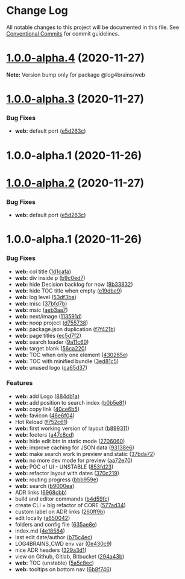 # Change Log

All notable changes to this project will be documented in this file.
See [Conventional Commits](https://conventionalcommits.org) for commit guidelines.

# [1.0.0-alpha.4](https://github.com/thomvaill/log4brains/compare/v1.0.0-alpha.3...v1.0.0-alpha.4) (2020-11-27)

**Note:** Version bump only for package @log4brains/web





# [1.0.0-alpha.3](https://github.com/thomvaill/log4brains/compare/v1.0.0-alpha.2...v1.0.0-alpha.3) (2020-11-27)


### Bug Fixes

* **web:** default port ([e5d263c](https://github.com/thomvaill/log4brains/commit/e5d263c349ee7ba20c524b17de7591bcc99d9fc0))



# 1.0.0-alpha.1 (2020-11-26)





# [1.0.0-alpha.2](https://github.com/thomvaill/log4brains/compare/v1.0.0-alpha.1...v1.0.0-alpha.2) (2020-11-27)


### Bug Fixes

* **web:** default port ([e5d263c](https://github.com/thomvaill/log4brains/commit/e5d263c349ee7ba20c524b17de7591bcc99d9fc0))





# 1.0.0-alpha.1 (2020-11-26)


### Bug Fixes

* **web:** col title ([1d1cafa](https://github.com/thomvaill/log4brains/commit/1d1cafa6baa191a242069f7fc6bc0e9ff8a9ac1b))
* **web:** div inside p ([b9c0ed7](https://github.com/thomvaill/log4brains/commit/b9c0ed7a10b016b7edf8d8f047eda0cb96ecbe42))
* **web:** hide Decision backlog for now ([8b33832](https://github.com/thomvaill/log4brains/commit/8b338329abb3eed34e5c6d417bab8af636042fe1))
* **web:** hide TOC title when empty ([e19dbe9](https://github.com/thomvaill/log4brains/commit/e19dbe99c23ada44683b088cbeb96fea3fe549d2))
* **web:** log level ([53df3ba](https://github.com/thomvaill/log4brains/commit/53df3bab4400cafaf68cab4b29fa61aa257d2ca6))
* **web:** misc ([37bfd7b](https://github.com/thomvaill/log4brains/commit/37bfd7b8360c8ff28f5cd5121bf63274b2effdeb))
* **web:** msic ([aeb3aa7](https://github.com/thomvaill/log4brains/commit/aeb3aa758276ebce3a8825f3bc65ba61ad78b7e3))
* **web:** next/image ([113591d](https://github.com/thomvaill/log4brains/commit/113591d5d00ff584db5c301354acb8c2f82a3f4e))
* **web:** noop project ([d755738](https://github.com/thomvaill/log4brains/commit/d755738bc3c94a70b12773423260e6150349110e))
* **web:** package.json duplication ([f7f421b](https://github.com/thomvaill/log4brains/commit/f7f421b56b131951cd2ce9678e789e6b96767364))
* **web:** page titles ([ec5d7f2](https://github.com/thomvaill/log4brains/commit/ec5d7f2e211342dd8be83e2cadf8d9ab5c666cde))
* **web:** search loader ([9a11c60](https://github.com/thomvaill/log4brains/commit/9a11c6064da0ca001c20b4289203127a362662b9))
* **web:** target blank ([56ca220](https://github.com/thomvaill/log4brains/commit/56ca220f1879512dfb5ee8a0b8b770e0f3cb01cf))
* **web:** TOC when only one element ([430265e](https://github.com/thomvaill/log4brains/commit/430265e833f51f85d91a5f6c96fdc57f04c7b860))
* **web:** TOC with minified bundle ([3ed81c5](https://github.com/thomvaill/log4brains/commit/3ed81c5dc0f1baf0e89809309d09b6601d6a3587))
* **web:** unused logo ([ca65d37](https://github.com/thomvaill/log4brains/commit/ca65d3725d02b9a6bcc85b2ae8c63e43edeb11e5))


### Features

* **web:** add Logo ([884db1a](https://github.com/thomvaill/log4brains/commit/884db1ac86fa189e5c29ecb385407fe80a2769db))
* **web:** add position to search index ([b0b5e81](https://github.com/thomvaill/log4brains/commit/b0b5e819615abc1a0a128f85de4fb3803af7282b))
* **web:** copy link ([40ce6b5](https://github.com/thomvaill/log4brains/commit/40ce6b5a8a1640da1773a09320f8ddb95abe375f))
* **web:** favicon ([46e6f04](https://github.com/thomvaill/log4brains/commit/46e6f041c3faca015cda72747db325c9f26a89b9))
* Hot Reload ([f752c61](https://github.com/thomvaill/log4brains/commit/f752c61b39fcf3f650e472ab94d6405f1bc0ff5a))
* **web:** first working version of layout ([b899311](https://github.com/thomvaill/log4brains/commit/b899311151cac1f2f0272ec1d2b5278d1cb93475))
* **web:** footers ([a47c8cd](https://github.com/thomvaill/log4brains/commit/a47c8cdaa5c63067d51c16620b51f3a8c6213cdd))
* **web:** hide edit btn in static mode ([2706060](https://github.com/thomvaill/log4brains/commit/270606041df422716ac114d856368b8c086ea6da))
* **web:** improve caching for JSON data ([93138e6](https://github.com/thomvaill/log4brains/commit/93138e635db2006af9b9ccd70ea9187a1765265b))
* **web:** make search work in preview and static ([37bda72](https://github.com/thomvaill/log4brains/commit/37bda7266ad97bdbb3096cf9950abd47ba1dccbb))
* **web:** no more dev mode for preview ([aa72e70](https://github.com/thomvaill/log4brains/commit/aa72e7003644cc48bbe5643b695f2421543b162b))
* **web:** POC of UI - UNSTABLE ([853fd23](https://github.com/thomvaill/log4brains/commit/853fd2399b402eb58a20d00e05f768d2996eac01))
* **web:** refactor layout with dates ([370c219](https://github.com/thomvaill/log4brains/commit/370c219e5474b2e3b5bf45e4ce5b4439a6e500e1))
* **web:** routing progress ([bbb959e](https://github.com/thomvaill/log4brains/commit/bbb959e58f49845d82183728b3ed637bf24033e4))
* **web:** search ([b9000ea](https://github.com/thomvaill/log4brains/commit/b9000ea54863c3bf35767de6dab5ffc29b1954cd))
* ADR links ([6968cbb](https://github.com/thomvaill/log4brains/commit/6968cbbebd33feadb23d3db8212434918f028e82))
* build and editor commands ([b4d59fc](https://github.com/thomvaill/log4brains/commit/b4d59fc39d9e37314d0d4246d8deebcc96586d97))
* create CLI + big refactor of CORE ([577ad34](https://github.com/thomvaill/log4brains/commit/577ad34cc324e795d27fb7fef1e62cb091db3255))
* custom label on ADR links ([260ff9b](https://github.com/thomvaill/log4brains/commit/260ff9b98b201aeb420914b2b9e5c649460908c7))
* edit locally ([a650042](https://github.com/thomvaill/log4brains/commit/a650042e3c969ed687f39b775e817751e00e8611))
* folders and config file ([635ae8e](https://github.com/thomvaill/log4brains/commit/635ae8e2e71f553916631451da120eabc273d07d))
* index.md ([4e18584](https://github.com/thomvaill/log4brains/commit/4e185842432ba97017ec43f8e3728b1f4f6014ea))
* last edit date/author ([b75c4ec](https://github.com/thomvaill/log4brains/commit/b75c4ecb152f4a028a73fd1b781bce752e42c8e1))
* LOG4BRAINS_CWD env var ([0e430c9](https://github.com/thomvaill/log4brains/commit/0e430c9f8cafc9a7d76acb9865e1cf6ba835818f))
* nice ADR headers ([329a3d1](https://github.com/thomvaill/log4brains/commit/329a3d18bf275485c0e2becf899dd32e79218728))
* view on Github, Gitlab, Bitbucket ([294a43b](https://github.com/thomvaill/log4brains/commit/294a43be3a9989ef7476fa5ab225a4f5b389bf77))
* **web:** TOC (unstable) ([5a5c8ec](https://github.com/thomvaill/log4brains/commit/5a5c8ec42fe2f9c492ac118ef19620e87a24bc60))
* **web:** tooltips on bottom nav ([6b8f746](https://github.com/thomvaill/log4brains/commit/6b8f746b0837bf7ec2bf5cd17adc34c48fe0a4e9))
